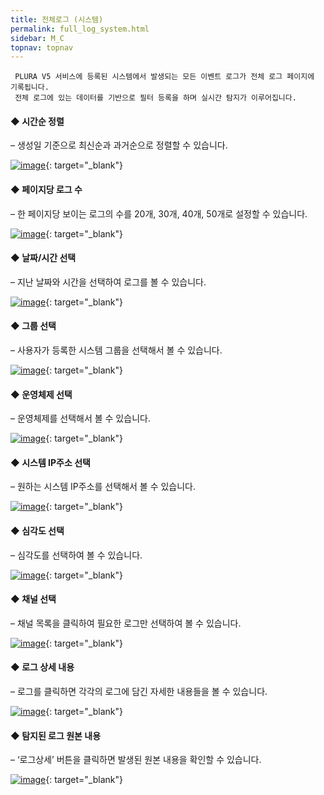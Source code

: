 ```yaml
---
title: 전체로그 (시스템)
permalink: full_log_system.html
sidebar: M_C
topnav: topnav
---
```


     PLURA V5 서비스에 등록된 시스템에서 발생되는 모든 이벤트 로그가 전체 로그 페이지에 기록됩니다.
     전체 로그에 있는 데이터를 기반으로 필터 등록을 하며 실시간 탐지가 이루어집니다.

 

#### ◆ 시간순 정렬
– 생성일 기준으로 최신순과 과거순으로 정렬할 수 있습니다.

[![image](/docs/images/Manual/common/full_log/system/1.png)](/docs/images/Manual/common/full_log/system/1.png){: target="_blank"}

#### ◆ 페이지당 로그 수
– 한 페이지당 보이는 로그의 수를 20개, 30개, 40개, 50개로 설정할 수 있습니다.

[![image](/docs/images/Manual/common/full_log/system/2.png)](/docs/images/Manual/common/full_log/system/2.png){: target="_blank"}

#### ◆ 날짜/시간 선택
– 지난 날짜와 시간을 선택하여 로그를 볼 수 있습니다.

[![image](/docs/images/Manual/common/full_log/system/3.png)](/docs/images/Manual/common/full_log/system/3.png){: target="_blank"} 

#### ◆ 그룹 선택
– 사용자가 등록한 시스템 그룹을 선택해서 볼 수 있습니다.

[![image](/docs/images/Manual/common/full_log/system/4.png)](/docs/images/Manual/common/full_log/system/4.png){: target="_blank"}

#### ◆ 운영체제 선택
– 운영체제를 선택해서 볼 수 있습니다.

[![image](/docs/images/Manual/common/full_log/system/5.png)](/docs/images/Manual/common/full_log/system/5.png){: target="_blank"}

#### ◆ 시스템 IP주소 선택
– 원하는 시스템 IP주소를 선택해서 볼 수 있습니다.

[![image](/docs/images/Manual/common/full_log/system/6.png)](/docs/images/Manual/common/full_log/system/6.png){: target="_blank"} 

#### ◆ 심각도 선택
– 심각도를 선택하여 볼 수 있습니다.

[![image](/docs/images/Manual/common/full_log/system/7.png)](/docs/images/Manual/common/full_log/system/7.png){: target="_blank"} 

#### ◆ 채널 선택
– 채널 목록을 클릭하여 필요한 로그만 선택하여 볼 수 있습니다.

[![image](/docs/images/Manual/common/full_log/system/8.png)](/docs/images/Manual/common/full_log/system/8.png){: target="_blank"} 

#### ◆ 로그 상세 내용
– 로그를 클릭하면 각각의 로그에 담긴 자세한 내용들을 볼 수 있습니다.

[![image](/docs/images/Manual/common/full_log/system/9.png)](/docs/images/Manual/common/full_log/system/9.png){: target="_blank"}

#### ◆ 탐지된 로그 원본 내용
– ‘로그상세’ 버튼을 클릭하면 발생된 원본 내용을 확인할 수 있습니다.

[![image](/docs/images/Manual/common/full_log/system/10.png)](/docs/images/Manual/common/full_log/system/10.png){: target="_blank"}